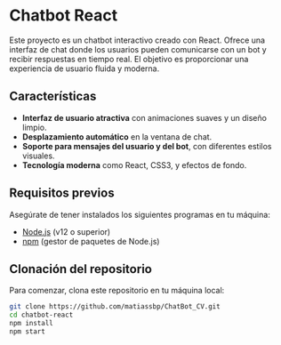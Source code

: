 # Chatbot React

Este proyecto es un chatbot interactivo creado con React. Ofrece una interfaz de chat donde los usuarios pueden comunicarse con un bot y recibir respuestas en tiempo real. El objetivo es proporcionar una experiencia de usuario fluida y moderna.

## Características

- **Interfaz de usuario atractiva** con animaciones suaves y un diseño limpio.
- **Desplazamiento automático** en la ventana de chat.
- **Soporte para mensajes del usuario y del bot**, con diferentes estilos visuales.
- **Tecnología moderna** como React, CSS3, y efectos de fondo.

## Requisitos previos

Asegúrate de tener instalados los siguientes programas en tu máquina:

- [Node.js](https://nodejs.org/) (v12 o superior)
- [npm](https://www.npmjs.com/) (gestor de paquetes de Node.js)

## Clonación del repositorio

Para comenzar, clona este repositorio en tu máquina local:

```bash
git clone https://github.com/matiassbp/ChatBot_CV.git
cd chatbot-react
npm install
npm start
```
